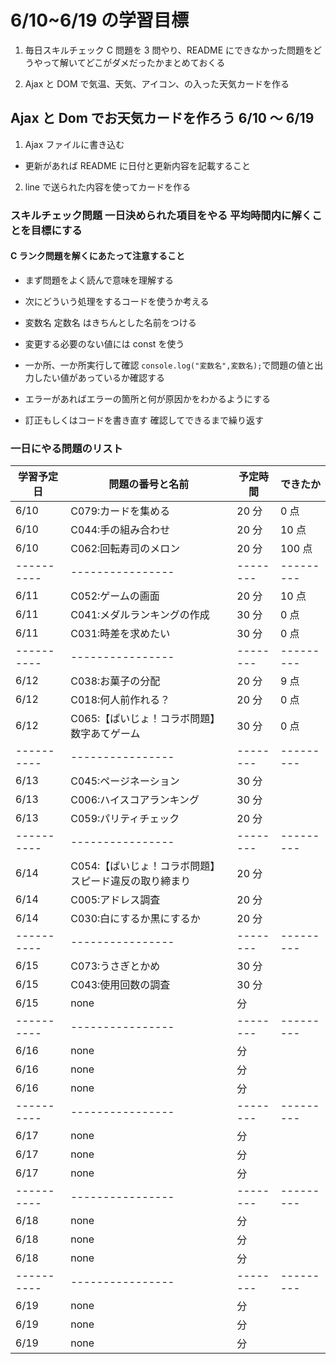 # 6/10~6/19 の学習目標

1. 毎日スキルチェック C 問題を 3 問やり、README にできなかった問題をどうやって解いてどこがダメだったかまとめておくる

2. Ajax と DOM で気温、天気、アイコン、の入った天気カードを作る

## Ajax と Dom でお天気カードを作ろう 6/10 ～ 6/19

1. Ajax ファイルに書き込む

- 更新があれば README に日付と更新内容を記載すること

2. line で送られた内容を使ってカードを作る

### スキルチェック問題 一日決められた項目をやる 平均時間内に解くことを目標にする

#### C ランク問題を解くにあたって注意すること

- まず問題をよく読んで意味を理解する

- 次にどういう処理をするコードを使うか考える

- 変数名 定数名 はきちんとした名前をつける

- 変更する必要のない値には const を使う

- 一か所、一か所実行して確認 `console.log("変数名",変数名);`で問題の値と出力したい値があっているか確認する

- エラーがあればエラーの箇所と何が原因かをわかるようにする

- 訂正もしくはコードを書き直す 確認してできるまで繰り返す

### 一日にやる問題のリスト

| 学習予定日 | 問題の番号と名前                                      | 予定時間 | できたか  |
| ---------- | ----------------------------------------------------- | -------- | --------- |
| 6/10       | C079:カードを集める                                   | 20 分    | 0 点      |
| 6/10       | C044:手の組み合わせ                                   | 20 分    | 10 点     |
| 6/10       | C062:回転寿司のメロン                                 | 20 分    | 100 点    |
| ---------- | ----------------                                      | -------- | --------- |
| 6/11       | C052:ゲームの画面                                     | 20 分    | 10 点     |
| 6/11       | C041:メダルランキングの作成                           | 30 分    | 0 点      |
| 6/11       | C031:時差を求めたい                                   | 30 分    | 0 点      |
| ---------- | ----------------                                      | -------- | --------- |
| 6/12       | C038:お菓子の分配                                     | 20 分    | 9 点      |
| 6/12       | C018:何人前作れる？                                   | 20 分    | 0 点      |
| 6/12       | C065:【ぱいじょ！コラボ問題】数字あてゲーム           | 30 分    | 0 点      |
| ---------- | ----------------                                      | -------- | --------- |
| 6/13       | C045:ページネーション                                 | 30 分    |           |
| 6/13       | C006:ハイスコアランキング                             | 30 分    |           |
| 6/13       | C059:パリティチェック                                 | 20 分    |           |
| ---------- | ----------------                                      | -------- | --------- |
| 6/14       | C054:【ぱいじょ！コラボ問題】スピード違反の取り締まり | 20 分    |           |
| 6/14       | C005:アドレス調査                                     | 20 分    |           |
| 6/14       | C030:白にするか黒にするか                             | 20 分    |           |
| ---------- | ----------------                                      | -------- | --------- |
| 6/15       | C073:うさぎとかめ                                     | 30 分    |           |
| 6/15       | C043:使用回数の調査                                   | 30 分    |           |
| 6/15       | none                                                  | 分       |           |
| ---------- | ----------------                                      | -------- | --------- |
| 6/16       | none                                                  | 分       |           |
| 6/16       | none                                                  | 分       |           |
| 6/16       | none                                                  | 分       |           |
| ---------- | ----------------                                      | -------- | --------- |
| 6/17       | none                                                  | 分       |           |
| 6/17       | none                                                  | 分       |           |
| 6/17       | none                                                  | 分       |           |
| ---------- | ----------------                                      | -------- | --------- |
| 6/18       | none                                                  | 分       |           |
| 6/18       | none                                                  | 分       |           |
| 6/18       | none                                                  | 分       |           |
| ---------- | ----------------                                      | -------- | --------- |
| 6/19       | none                                                  | 分       |           |
| 6/19       | none                                                  | 分       |           |
| 6/19       | none                                                  | 分       |           |

